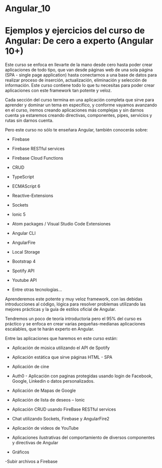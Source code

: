 # Angular_10

# Ejemplos y ejercicios del curso de Angular: De cero a experto (Angular 10+)


Este curso se enfoca en llevarte de la mano desde cero hasta poder crear aplicaciones de todo tipo, que van desde páginas web de una sola página (SPA - single page application) hasta conectarnos a una base de datos para realizar proceso de inserción, actualización, eliminación y selección de información. Este curso contiene todo lo que tu necesitas para poder crear aplicaciones con este framework tan potente y veloz.



Cada sección del curso termina en una aplicación completa que sirve para aprender y dominar un tema en especifico, y conforme vayamos avanzando en el curso, iremos creando aplicaciones más complejas y sin darnos cuenta ya estaremos creando directivas, componentes, pipes, servicios y rutas sin darnos cuenta.

Pero este curso no sólo te enseñara Angular, también conocerás sobre:

- Firebase   

- Firebase RESTful services

- Firebase Cloud Functions

- CRUD

- TypeScript   

- ECMAScript 6   

- Reactive-Extensions   

- Sockets   

- Ionic 5

- Atom packages / Visual Studio Code Extensiones 

- Angular CLI

- AngularFire

- Local Storage

- Bootstrap 4

- Spotify API

- Youtube API

- Entre otras tecnologías…

Aprenderemos este potente y muy veloz framework, con las debidas introducciones al código, lógica para resolver problemas utilizando las mejores prácticas y la guía de estilos oficial de Angular.  

Tendremos un poco de teoría introductoria pero el 95% del curso es práctico y se enfoca en crear varias pequeñas-medianas aplicaciones escalables, que te harán experto en Angular.  

Entre las aplicaciones que haremos en este curso están:

- Aplicación de música utilizando el API de Spotify   

- Aplicación estática que sirve páginas HTML - SPA

- Aplicación de cine   

- Auth0 - Aplicación con paginas protegidas usando login de Facebook, Google, Linkedin o datos personalizados.   

- Aplicación de Mapas de Google   

- Aplicación de lista de deseos –  Ionic

- Aplicación CRUD usando FireBase RESTful services

- Chat utilizando Sockets, Firebase y AngularFire2

- Aplicación de videos de YouTube   

- Aplicaciones ilustrativas del comportamiento de diversos componentes y directivas de Angular

- Gráficos

-Subir archivos a Firebase
